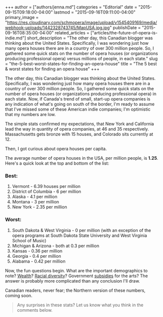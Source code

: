 +++
author = ["authors/jenna.md"]
categories = "Editorial"
date = "2015-09-15T09:18:00-04:00"
lastmod = "2015-09-16T09:11:00-04:00"
primary_image = "https://res.cloudinary.com/schmopera/image/upload/v1545409169/media/webhook-uploads/1442328743745/MapUSA.jpg.jpg"
publishDate = "2015-09-16T08:35:00-04:00"
related_articles = ["articles/the-future-of-opera-is-indie.md"]
short_description = "The other day, this Canadian blogger was thinking about the United States. Specifically, I was wondering just how many opera houses there are in a country of over 300 million people. So, I gathered some quick stats on the number of opera houses (or organizations producing professional opera) versus millions of people, in each state."
slug = "the-5-best-worst-states-for-finding-an-opera-house"
title = "The 5 best &amp; worst states for finding an opera house"
+++

The other day, this Canadian blogger was thinking about the United States. Specifically, I was wondering just how many opera houses there are in a country of over 300 million people. So, I gathered some quick stats on the number of opera houses (or organizations producing professional opera) in each state. Now, if Canada's trend of small, start-up opera companies is any indication of what's going on south of the border, I'm ready to assume that I've missed some of these American indie companies; I'm optimistic that my numbers are low.

The simple stats confirmed my expectations, that New York and California lead the way in quantity of opera companies, at 46 and 35 respectively. Massachusetts gets bronze with 15 houses, and Colorado sits currently at 12.

Then, I got curious about opera houses per capita.

The average number of opera houses in the USA, per million people, is **1.25**. Here's a quick look at the top and bottom of the list:

### Best:

1. Vermont - 6.39 houses per million
2. District of Columbia - 6 per million
3. Alaska - 4.1 per million
4. Montana - 3 per million
5. New York - 2.35 per million

### Worst:

1. South Dakota & West Virginia - 0 per million (with an exception of the opera programs at South Dakota State University and West Virginia School of Music)
2. Michigan & Arizona - both at 0.3 per million
3. Kansas - 0.36 per million
4. Georgia - 0.4 per million
5. Alabama - 0.42 per million

Now, the fun questions begin. What are the important demographics to note? [Wealth](http://www.forbes.com/sites/kathryndill/2014/10/13/the-richest-and-poorest-states-in-2014/)? [Racial diversity](http://abcnews.go.com/US/story?id=93608&page=1)? Government [subsidies](http://artbistro.monster.com/careers/articles/9960-states-ranked-by-funding-for-the-arts) for the arts? The answer is probably more complicated than any conclusion I'll draw.

Canadian readers, never fear; the Northern version of these numbers, coming soon.

>Any surprises in these stats? Let us know what you think in the comments below.
